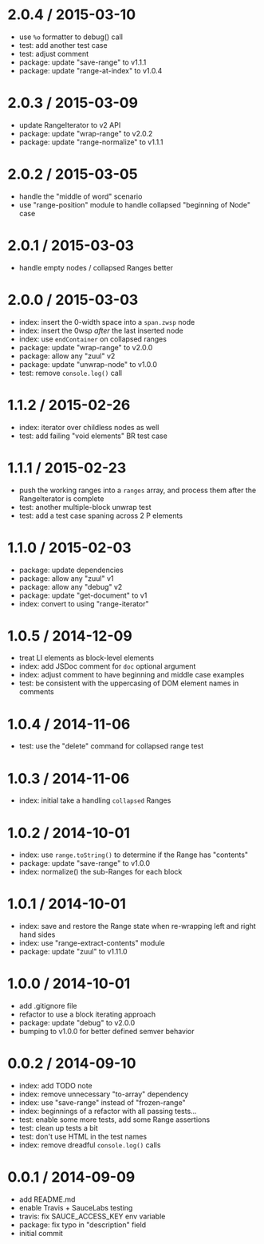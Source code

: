 
2.0.4 / 2015-03-10
==================

  * use `%o` formatter to debug() call
  * test: add another test case
  * test: adjust comment
  * package: update "save-range" to v1.1.1
  * package: update "range-at-index" to v1.0.4

2.0.3 / 2015-03-09
==================

  * update RangeIterator to v2 API
  * package: update "wrap-range" to v2.0.2
  * package: update "range-normalize" to v1.1.1

2.0.2 / 2015-03-05
==================

  * handle the "middle of word" scenario
  * use "range-position" module to handle collapsed "beginning of Node" case

2.0.1 / 2015-03-03
==================

  * handle empty nodes / collapsed Ranges better

2.0.0 / 2015-03-03
==================

  * index: insert the 0-width space into a `span.zwsp` node
  * index: insert the 0wsp *after* the last inserted node
  * index: use `endContainer` on collapsed ranges
  * package: update "wrap-range" to v2.0.0
  * package: allow any "zuul" v2
  * package: update "unwrap-node" to v1.0.0
  * test: remove `console.log()` call

1.1.2 / 2015-02-26
==================

  * index: iterator over childless nodes as well
  * test: add failing "void elements" BR test case

1.1.1 / 2015-02-23
==================

  * push the working ranges into a `ranges` array, and process them after the RangeIterator is complete
  * test: another multiple-block unwrap test
  * test: add a test case spaning across 2 P elements

1.1.0 / 2015-02-03
==================

  * package: update dependencies
  * package: allow any "zuul" v1
  * package: allow any "debug" v2
  * package: update "get-document" to v1
  * index: convert to using "range-iterator"

1.0.5 / 2014-12-09
==================

  * treat LI elements as block-level elements
  * index: add JSDoc comment for `doc` optional argument
  * index: adjust comment to have beginning and middle case examples
  * test: be consistent with the uppercasing of DOM element names in comments

1.0.4 / 2014-11-06
==================

  * test: use the "delete" command for collapsed range test

1.0.3 / 2014-11-06
==================

  * index: initial take a handling `collapsed` Ranges

1.0.2 / 2014-10-01
==================

  * index: use `range.toString()` to determine if the Range has "contents"
  * package: update "save-range" to v1.0.0
  * index: normalize() the sub-Ranges for each block

1.0.1 / 2014-10-01
==================

  * index: save and restore the Range state when re-wrapping left and right hand sides
  * index: use "range-extract-contents" module
  * package: update "zuul" to v1.11.0

1.0.0 / 2014-10-01
==================

  * add .gitignore file
  * refactor to use a block iterating approach
  * package: update "debug" to v2.0.0
  * bumping to v1.0.0 for better defined semver behavior

0.0.2 / 2014-09-10
==================

  * index: add TODO note
  * index: remove unnecessary "to-array" dependency
  * index: use "save-range" instead of "frozen-range"
  * index: beginnings of a refactor with all passing tests...
  * test: enable some more tests, add some Range assertions
  * test: clean up tests a bit
  * test: don't use HTML in the test names
  * index: remove dreadful `console.log()` calls

0.0.1 / 2014-09-09
==================

  * add README.md
  * enable Travis + SauceLabs testing
  * travis: fix SAUCE_ACCESS_KEY env variable
  * package: fix typo in "description" field
  * initial commit
